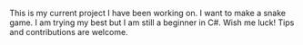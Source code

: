 This is my current project I have been working on. I want to make a snake game. 
I am trying my best but I am still a beginner in C#.
Wish me luck! Tips and contributions are welcome.
